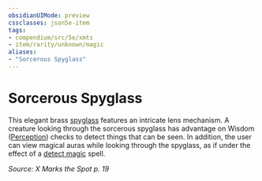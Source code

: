 ```yaml
---
obsidianUIMode: preview
cssclasses: json5e-item
tags:
- compendium/src/5e/xmts
- item/rarity/unknown/magic
aliases: 
- "Sorcerous Spyglass"
---
```

# Sorcerous Spyglass



This elegant brass [spyglass](2-Mechanics/CLI/items/spyglass.md) features an intricate lens mechanism. A creature looking through the sorcerous spyglass has advantage on Wisdom ([Perception](2-Mechanics/CLI/rules/skills.md#Perception)) checks to detect things that can be seen. In addition, the user can view magical auras while looking through the spyglass, as if under the effect of a [detect magic](2-Mechanics/CLI/spells/detect-magic.md) spell.

*Source: X Marks the Spot p. 19*